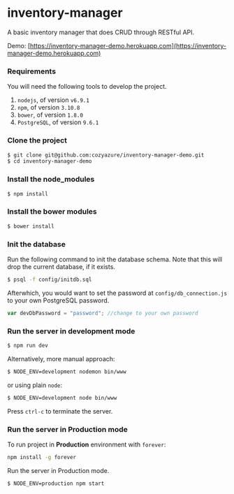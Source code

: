 # inventory-manager
A basic inventory manager that does CRUD through RESTful API.

Demo: [https://inventory-manager-demo.herokuapp.com](https://inventory-manager-demo.herokuapp.com)

### Requirements
You will need the following tools to develop the project.

1. `nodejs`, of version `v6.9.1` 
2. `npm`, of version `3.10.8`
3. `bower`, of version  `1.8.0`
4. `PostgreSQL`, of version `9.6.1`

### Clone the project
```bash
$ git clone git@github.com:cozyazure/inventory-manager-demo.git
$ cd inventory-manager-demo
```
### Install the node_modules
```bash
$ npm install
```
### Install the bower modules
```bash
$ bower install
```
### Init the database
Run the following command to init the database schema. Note that this will drop the current database, if it exists.

```bash
$ psql -f config/initdb.sql
```
Afterwhich, you would want to set the password at `config/db_connection.js` to your own PostgreSQL password.

```js
var devDbPassword = "password"; //change to your own password
```

### Run the server in development mode
```bash
$ npm run dev
```

Alternatively, more manual approach:

```bash
$ NODE_ENV=development nodemon bin/www
```

or using plain `node`:

```bash
$ NODE_ENV=development node bin/www
```


Press `ctrl-c` to terminate the server.


### Run the server in Production mode

To run project in **Production** environment with `forever`:

```bash
npm install -g forever
```

Run the server in Production mode.

```bash
$ NODE_ENV=production npm start
```


